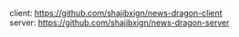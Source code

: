 client: https://github.com/shajibxign/news-dragon-client <br>
server: https://github.com/shajibxign/news-dragon-server
